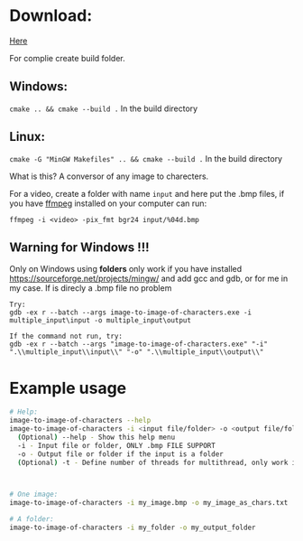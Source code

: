 # Download:
[Here](https://github.com/adriabama06/image-to-image-of-characters/releases/tag/v0.0.1)

For complie create build folder.

## Windows:
`cmake .. && cmake --build .` In the build directory

## Linux:
`cmake -G "MinGW Makefiles" .. && cmake --build .` In the build directory

What is this? A conversor of any image to charecters.

For a video, create a folder with name `input` and here put the .bmp files, if you have [ffmpeg](https://ffmpeg.org/) installed on your computer can run:
```
ffmpeg -i <video> -pix_fmt bgr24 input/%04d.bmp
```


## Warning for Windows !!!
Only on Windows using **folders** only work if you have installed https://sourceforge.net/projects/mingw/ and add gcc and gdb, or for me in my case. If is direcly a .bmp file no problem

```
Try:
gdb -ex r --batch --args image-to-image-of-characters.exe -i multiple_input\input -o multiple_input\output

If the command not run, try:
gdb -ex r --batch --args "image-to-image-of-characters.exe" "-i" ".\\multiple_input\\input\\" "-o" ".\\multiple_input\\output\\"
```

# Example usage

```bash
# Help:
image-to-image-of-characters --help
image-to-image-of-characters -i <input file/folder> -o <output file/folder>
  (Optional) --help - Show this help menu
  -i - Input file or folder, ONLY .bmp FILE SUPPORT
  -o - Output file or folder if the input is a folder
  (Optional) -t - Define number of threads for multithread, only work if the input is a folder



# One image:
image-to-image-of-characters -i my_image.bmp -o my_image_as_chars.txt

# A folder:
image-to-image-of-characters -i my_folder -o my_output_folder
```
